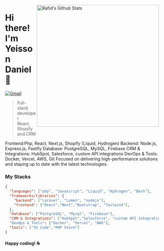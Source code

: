 [<img align="right" width="400" src="https://github-readme-stats.vercel.app/api?username=princerafid01&&show_icons=true&theme=tokyonight&count_private=true" alt="Rafid's Github Stats"/>](https://github.com/princerafid01)

# Hi there! I'm Yeisson Daniel 👋



[![Gmail](https://img.shields.io/badge/%20-Send%20Mail-black?color=222244&labelColor=000000&logo=gmail&logoColor=f5f7fe)](mailto:mahmudrafid02@gmail.com?subject=From%20GitHub&&body=Hi,%20there.%20Found%20you%20on%20GitHub!%20Let's%20talk%20about...)

> Full-stack developer  <br />
> React, Shopify and CRM

Frontend:Php, React, Next.js, Shopify (Liquid, Hydrogen)
Backend: Node.js, Express.js, Fastify
Database: PostgreSQL, MySQL, Firebase
CRM & Integrations: HubSpot, Salesforce, custom API integrations
DevOps & Tools: Docker, Vercel, AWS, Git
Focused on delivering high-performance solutions and staying up to date with the latest technologies.

### My Stacks

```json
{
  "languages": ["php", "Javascript", "Liquid", "Hydrogen", "Bash"],
  "frameworks/libraries": {
    "backend": ["Laravel", "Lumen", "nodejs"],
    "frontend": ["React","Next","Bootstrap", "Tailwind"], 
  },
  "database": ["PostgreSQL", "Mysql", "Firebase"],
  "CRM & Integrations": ["HubSpot","Salesforce", "custom API integrations"]
  "DevOps & Tools": ["Docker", "Vercel", "AWS"],
  "tools": ["VS Code","PHP Storm"]
}
```

#### Happy coding! :coffee:
